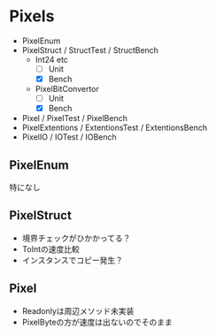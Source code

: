 # Pixels

- PixelEnum
- PixelStruct / StructTest / StructBench
  - Int24 etc
    - [ ] Unit
    - [x] Bench
  - PixelBitConvertor
    - [ ] Unit
    - [x] Bench
- Pixel / PixelTest / PixelBench
- PixelExtentions / ExtentionsTest / ExtentionsBench
- PixelIO / IOTest / IOBench

## PixelEnum

特になし

## PixelStruct

- 境界チェックがひかかってる？
- ToIntの速度比較
- インスタンスでコピー発生？

## Pixel

- Readonlyは周辺メソッド未実装
- PixelByteの方が速度は出ないのでそのまま
